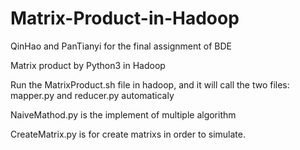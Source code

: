 # Matrix-Product-in-Hadoop

QinHao and PanTianyi  for the final assignment of BDE

Matrix product by Python3 in Hadoop

Run the MatrixProduct.sh file in hadoop, and it will call the two files: mapper.py and reducer.py automaticaly   

NaiveMathod.py is the implement of multiple algorithm

CreateMatrix.py is for create matrixs in order to simulate. 
